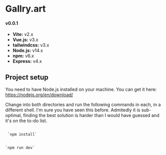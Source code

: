 # Gallry.art
#### v0.0.1

- **Vite:** v2.x
- **Vue.js:** v3.x
- **tailwindcss:** v3.x
- **Node.js:** v14.x
- **npm:** v6.x
- **Express:** v4.x 

## Project setup

You need to have Node.js installed on your machine.  You can get it here: https://nodejs.org/en/download/

Change into both directories and run the following commands in each, in a different shell.  I'm sure you have seen this before. Admitedly it is sub-optimal, finding the best solution is harder than I would have guessed and it's on the to-do list.


```

 `npm install`

```

```

`npm run dev`

```
